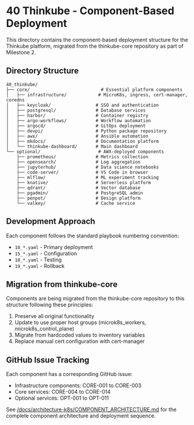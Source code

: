 # 40 Thinkube - Component-Based Deployment

This directory contains the component-based deployment structure for the Thinkube platform, migrated from the thinkube-core repository as part of Milestone 2.

## Directory Structure

```
40_thinkube/
├── core/                           # Essential platform components
│   ├── infrastructure/            # MicroK8s, ingress, cert-manager, coredns
│   ├── keycloak/                 # SSO and authentication
│   ├── postgresql/               # Database services
│   ├── harbor/                   # Container registry
│   ├── argo-workflows/           # Workflow automation
│   ├── argocd/                   # GitOps deployment
│   ├── devpi/                    # Python package repository
│   ├── awx/                      # Ansible automation
│   ├── mkdocs/                   # Documentation platform
│   └── thinkube-dashboard/       # Main dashboard
└── optional/                      # AWX-deployed components
    ├── prometheus/               # Metrics collection
    ├── opensearch/               # Log aggregation
    ├── jupyterhub/               # Data science notebooks
    ├── code-server/              # VS Code in browser
    ├── mlflow/                   # ML experiment tracking
    ├── knative/                  # Serverless platform
    ├── qdrant/                   # Vector database
    ├── pgadmin/                  # PostgreSQL admin
    ├── penpot/                   # Design platform
    └── valkey/                   # Cache service
```

## Development Approach

Each component follows the standard playbook numbering convention:
- `10_*.yaml` - Primary deployment
- `15_*.yaml` - Configuration
- `18_*.yaml` - Testing
- `19_*.yaml` - Rollback

## Migration from thinkube-core

Components are being migrated from the thinkube-core repository to this structure following these principles:
1. Preserve all original functionality
2. Update to use proper host groups (microk8s_workers, microk8s_control_plane)
3. Migrate from hardcoded values to inventory variables
4. Replace manual cert configuration with cert-manager

## GitHub Issue Tracking

Each component has a corresponding GitHub issue:
- Infrastructure components: CORE-001 to CORE-003
- Core services: CORE-004 to CORE-014
- Optional services: OPT-001 to OPT-011

See [/docs/architecture-k8s/COMPONENT_ARCHITECTURE.md](/docs/architecture-k8s/COMPONENT_ARCHITECTURE.md) for the complete component architecture and deployment sequence.